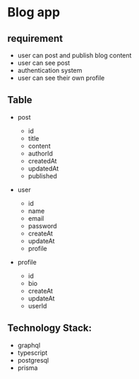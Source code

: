# Blog app

## requirement

- user can post and publish blog content
- user can see post
- authentication system
- user can see their own profile

## Table

- post

  - id
  - title
  - content
  - authorId
  - createdAt
  - updatedAt
  - published

- user

  - id
  - name
  - email
  - password
  - createAt
  - updateAt
  - profile

- profile

  - id
  - bio
  - createAt
  - updateAt
  - userId

## Technology Stack:

- graphql
- typescript
- postgresql
- prisma
